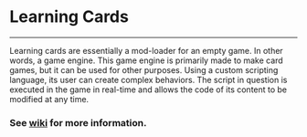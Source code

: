 # Learning Cards

---
Learning cards are essentially a mod-loader for an empty game.
In other words, a game engine.
This game engine is primarily made to make card games, but it can be used for other purposes.
Using a custom scripting language, its user can create complex behaviors.
The script in question is executed in the game in real-time and allows the code of its content to be modified at any time.

### See [wiki](https://github.com/millennIumAMbiguity/Learning-cards/wiki) for more information.
